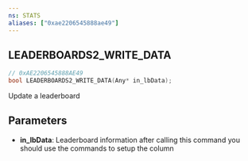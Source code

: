 ```yaml
---
ns: STATS
aliases: ["0xae2206545888ae49"]
---
```

## LEADERBOARDS2_WRITE_DATA

```c
// 0xAE2206545888AE49
bool LEADERBOARDS2_WRITE_DATA(Any* in_lbData);
```

Update a leaderboard


## Parameters
* **in_lbData**: Leaderboard information after calling this command you should use the commands to setup the column

